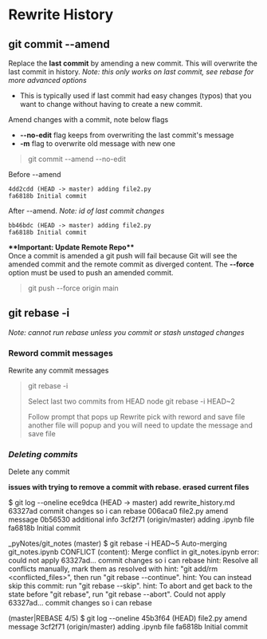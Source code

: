 # Rewrite History


## **git commit --amend**

Replace the **last commit** by amending a new commit. This will overwrite the last commit in history. *Note: this only works on last commit, see rebase for more advanced options*

- This is typically used if last commit had easy changes (typos) that you want to change without having to create a new commit. 

Amend changes with a commit, note below flags
- **--no-edit** flag keeps from overwriting the last commit's message
- **-m** flag to overwrite old message with new one

> git commit --amend --no-edit


Before --amend
```
4dd2cdd (HEAD -> master) adding file2.py
fa6818b Initial commit
```

After --amend. *Note: id of last commit changes*
```
bb46bdc (HEAD -> master) adding file2.py
fa6818b Initial commit
```

**\*\*Important: Update Remote Repo\*\***  
Once a commit is amended a git push will fail because Git will see the amended commit and the remote commit as diverged content. The **--force** option must be used to push an amended commit.

> git push --force origin main



## **git rebase -i**

*Note: cannot run rebase unless you commit or stash unstaged changes*

### Reword commit messages
Rewrite any commit messages

> git rebase -i
>
> Select last two commits from HEAD node 
> git rebase -i HEAD~2
>
>
> Follow prompt that pops up
Rewrite pick with reword and save file
another file will popup and you will need to update the message and save file
>





### *Deleting commits*
Delete any commit

**issues with trying to remove a commit with rebase. erased current files**


$ git log --oneline
ece9dca (HEAD -> master) add rewrite_history.md
63327ad commit changes so i can rebase
006aca0 file2.py amend message
0b56530 additional info
3cf2f71 (origin/master) adding .ipynb file
fa6818b Initial commit


_pyNotes/git_notes (master)
$ git rebase -i HEAD~5
Auto-merging git_notes.ipynb
CONFLICT (content): Merge conflict in git_notes.ipynb
error: could not apply 63327ad... commit changes so i can rebase
hint: Resolve all conflicts manually, mark them as resolved with
hint: "git add/rm <conflicted_files>", then run "git rebase --continue".
hint: You can instead skip this commit: run "git rebase --skip".
hint: To abort and get back to the state before "git rebase", run "git rebase --abort".
Could not apply 63327ad... commit changes so i can rebase

 (master|REBASE 4/5)
$ git log --oneline
45b3f64 (HEAD) file2.py amend message
3cf2f71 (origin/master) adding .ipynb file
fa6818b Initial commit

